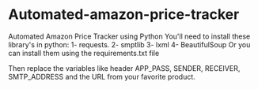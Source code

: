 # Automated-amazon-price-tracker
Automated Amazon Price Tracker using Python 
You'll need to install these library's in python:
  1- requests.
  2- smptlib
  3- lxml
  4- BeautifulSoup
Or you can install them using the requirements.txt file

Then replace the variables like header APP_PASS, SENDER, RECEIVER, SMTP_ADDRESS and the URL from your favorite product.
